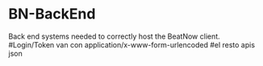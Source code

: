 # BN-BackEnd
Back end systems needed to correctly host the BeatNow client.
#Login/Token
van con application/x-www-form-urlencoded
#el resto apis
json
